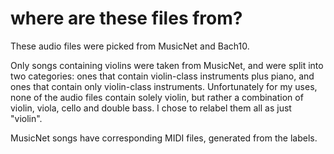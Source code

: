 # where are these files from?

These audio files were picked from MusicNet and Bach10.

Only songs containing violins were taken from MusicNet, and were split into two categories: ones that contain violin-class instruments plus piano, and ones that contain only violin-class instruments. Unfortunately for my uses, none of the audio files contain solely violin, but rather a combination of violin, viola, cello and double bass. I chose to relabel them all as just "violin".

MusicNet songs have corresponding MIDI files, generated from the labels.
